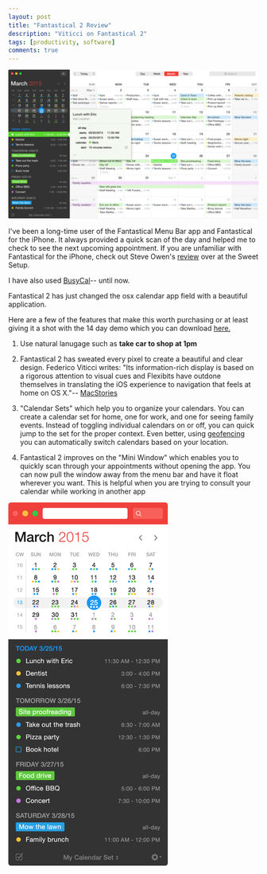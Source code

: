 ```yaml
---
layout: post
title: "Fantastical 2 Review"
description: "Viticci on Fantastical 2"
tags: [productivity, software]
comments: true
---
```



![fantastical](/img/fantastical2-mac-screenshot-dark.png)

I've been a long-time user of the Fantastical Menu Bar app and Fantastical for the iPhone.  It always provided a quick scan of the day and helped me to check to see the next upcoming appointment.  If you are unfamiliar with Fantastical for the iPhone, check out Steve Owen's [review](http://thesweetsetup.com/apps/best-calendar-app-iphone/) over at the Sweet Setup. 

I have also used [BusyCal](http://www.busymac.com/busycal/)-- until now.

Fantastical 2 has just changed the osx calendar app field with a beautiful application. 

Here are a few of the features that make this worth purchasing or at least giving it a shot with the 14 day demo which you can download [here.](http://flexibits.com/fantastical)
	
1. Use natural lanugage such as **take car to shop at 1pm**
2. Fantastical 2 has sweated every pixel to create a beautiful and clear design. Federico Viticci writes: "Its information-rich display is based on a rigorous attention to visual cues and Flexibits have outdone themselves in translating the iOS experience to navigation that feels at home on OS X."-- [MacStories](http://www.macstories.net/reviews/fantastical-2-for-mac-review-reinvented/) 
3. "Calendar Sets" which help you to organize your calendars.  You can create a calendar set for home, one for work, and one for seeing family events.  Instead of toggling individual calendars on or off, you can quick jump to the set for the proper context. Even better, using [geofencing](http://en.wikipedia.org/wiki/Geo-fence) you can automatically switch calendars based on your location.

4. Fantastical 2 improves on the "Mini Window" which enables you to quickly scan through your appointments without opening the app.  You can now pull the window away from the menu bar and have it float wherever you want.  This is helpful when you are trying to consult your calendar while working in another app


<a href="#">
    <img src="/img/fantastical2-mac-miniwindow.png" alt="fantastical" class="img-responsive">
</a>
